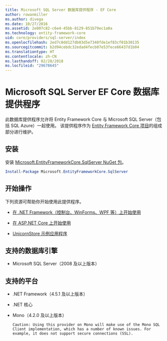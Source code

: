 ```yaml
---
title: Microsoft SQL Server 数据库提供程序 - EF Core
author: rowanmiller
ms.author: divega
ms.date: 10/27/2016
ms.assetid: 2e007c82-c6e4-45bb-8129-851b79ec1a0a
ms.technology: entity-framework-core
uid: core/providers/sql-server/index
ms.openlocfilehash: 2ed7c0dd127db03d5e7340fde1ef83cf01b30135
ms.sourcegitcommit: b2d94cebdc32edad4fecb07e53fece66437d1b04
ms.translationtype: HT
ms.contentlocale: zh-CN
ms.lasthandoff: 02/28/2018
ms.locfileid: "29678645"
---
```

# <a name="microsoft-sql-server-ef-core-database-provider"></a>Microsoft SQL Server EF Core 数据库提供程序

此数据库提供程序允许将 Entity Framework Core 与 Microsoft SQL Server（包括 SQL Azure）一起使用。 该提供程序作为 [Entity Framework Core 项目](https://github.com/aspnet/EntityFrameworkCore)的组成部分进行维护。

## <a name="install"></a>安装

安装 [Microsoft.EntityFrameworkCore.SqlServer NuGet 包](https://www.nuget.org/packages/Microsoft.EntityFrameworkCore.SqlServer/)。

``` powershell
Install-Package Microsoft.EntityFrameworkCore.SqlServer
```

## <a name="get-started"></a>开始操作

下列资源可帮助你开始使用此提供程序。
* [在 .NET Framework（控制台、WinForms、WPF 等）上开始使用](../../get-started/full-dotnet/index.md)

* [在 ASP.NET Core 上开始使用](../../get-started/aspnetcore/index.md)

* [UnicornStore 示例应用程序](https://github.com/rowanmiller/UnicornStore/tree/master/UnicornStore)

## <a name="supported-database-engines"></a>支持的数据库引擎

* Microsoft SQL Server（2008 及以上版本）

## <a name="supported-platforms"></a>支持的平台

* .NET Framework（4.5.1 及以上版本）

* .NET 核心

* Mono（4.2.0 及以上版本）

      Caution: Using this provider on Mono will make use of the Mono SQL Client implementation, which has a number of known issues. For example, it does not support secure connections (SSL).
